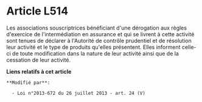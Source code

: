 # Article L514

Les associations souscriptrices bénéficiant d'une dérogation aux règles d'exercice de l'intermédiation en assurance et qui se
livrent à cette activité sont tenues de déclarer à l'Autorité de contrôle prudentiel et de résolution leur activité et le
type de produits qu'elles présentent. Elles informent celle-ci de toute modification dans la nature de leur activité ainsi
que de la cessation de leur activité.

**Liens relatifs à cet article**

	**Modifié par**:

	  - Loi n°2013-672 du 26 juillet 2013 - art. 24 (V)
